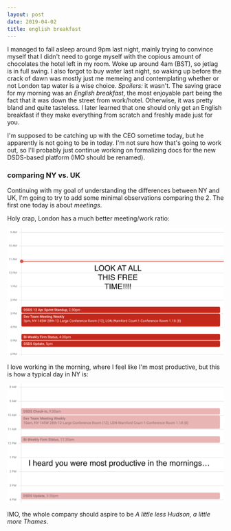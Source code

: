 ```yaml
---
layout: post
date: 2019-04-02
title: english breakfast
---
```


I managed to fall asleep around 9pm last night, mainly trying to
convince myself that I didn't need to gorge myself with the copious
amount of chocolates the hotel left in my room. Woke up around 4am
(BST), so jetlag is in full swing. I also forgot to buy water last
night, so waking up before the crack of dawn was mostly just me
memeing and contemplating whether or not London tap water is a wise
choice. _Spoilers:_ it wasn't. The saving grace for my morning was
an _English breakfast_, the most enjoyable part being the fact that
it was down the street from work/hotel. Otherwise, it was pretty
bland and quite tasteless. I later learned that one should only get
an English breakfast if they make everything from scratch and freshly
made just for you.

I'm supposed to be catching up with the CEO sometime today, but he
apparently is not going to be in today. I'm not sure how that's going
to work out, so I'll probably just continue working on formalizing
docs for the new DSDS-based platform (IMO should be renamed).

### comparing NY vs. UK

Continuing with my goal of understanding the differences between NY
and UK, I'm going to try to add some minimal observations comparing
the 2. The first one today is about _meetings_.

Holy crap, London has a much better meeting/work ratio:

![Free Time R Us](/images/tuesday.png)

I love working in the morning, where I feel like I'm most productive,
but this is how a typical day in NY is:

![lol](/images/ny-tuesday.png)

IMO, the whole company should aspire to be _A little less Hudson, a
little more Thames_.
